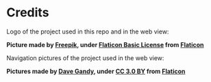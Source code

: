 # Credits

Logo of the project used in this repo and in the web view:

  **Picture made by <a href="https://www.flaticon.com/authors/freepik">Freepik</a>, under <a href="https://file000.flaticon.com/downloads/license/license.pdf">Flaticon Basic License</a> from <a href="www.flaticon.com">Flaticon</a>**

Navigation pictures of the project used in the web view:

  **Pictures made by <a href="https://www.flaticon.com/authors/dave-gandy">Dave Gandy</a>, under <a href="https://creativecommons.org/licenses/by/3.0/">CC 3.0 BY</a> from <a href="www.flaticon.com">Flaticon</a>**
